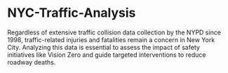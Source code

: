 # NYC-Traffic-Analysis
Regardless of extensive traffic collision data collection by the NYPD since 1998, traffic-related injuries and fatalities remain a concern in New York City. Analyzing this data is essential to assess the impact of safety initiatives like Vision Zero and guide targeted interventions to reduce roadway deaths.
